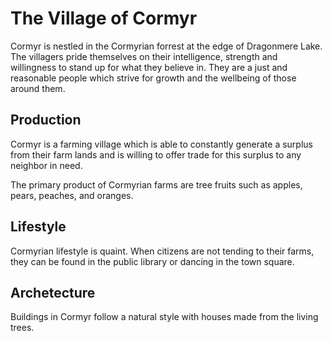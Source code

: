 # The Village of Cormyr

Cormyr is nestled in the Cormyrian forrest at the edge of Dragonmere Lake. 
The villagers pride themselves on their intelligence, strength and willingness to stand up for what they believe in. 
They are a just and reasonable people which strive for growth and the wellbeing of those around them. 

## Production

Cormyr is a farming village which is able to constantly generate a surplus from their farm lands 
and is willing to offer trade for this surplus to any neighbor in need. 

The primary product of Cormyrian farms are tree fruits such as apples, pears, peaches, and oranges.

## Lifestyle

Cormyrian lifestyle is quaint. 
When citizens are not tending to their farms, they can be found in the public library or dancing in the town square. 

## Archetecture

Buildings in Cormyr follow a natural style with houses made from the living trees.
